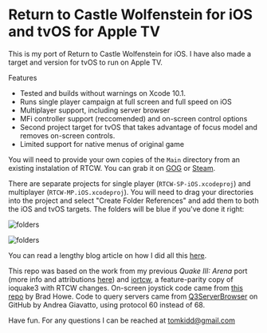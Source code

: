 #  Return to Castle Wolfenstein for iOS and tvOS for Apple TV

This is my port of Return to Castle Wolfenstein for iOS. I have also made a target and version for tvOS to run on Apple TV.

Features

- Tested and builds without warnings on Xcode 10.1.
- Runs single player campaign at full screen and full speed on iOS
- Multiplayer support, including server browser
- MFi controller support (reccomended) and on-screen control options
- Second project target for tvOS that takes advantage of focus model and removes on-screen controls.
- Limited support for native menus of original game

You will need to provide your own copies of the `Main` directory from an existing instalation of RTCW. You can grab it on [GOG](https://www.gog.com/game/return_to_castle_wolfenstein) or [Steam](https://store.steampowered.com/app/9010/Return_to_Castle_Wolfenstein/).

There are separate projects for single player (`RTCW-SP-iOS.xcodeproj`) and multiplayer (`RTCW-MP.iOS.xcodeproj`). You will need to drag your directories into the project and select "Create Folder References" and add them to both the iOS and tvOS targets. The folders will be blue if you've done it right:

![folders](https://github.com/tomkidd/RTCW-iOS/raw/master/folders-sp.png)

![folders](https://github.com/tomkidd/RTCW-iOS/raw/master/folders-mp.png)

You can read a lengthy blog article on how I did all this [here](https://schnapple.com/return-to-castle-wolfenstein-for-ios-and-tvos-for-apple-tv/).

This repo was based on the work from my previous *Quake III: Arena* port (more info and attributions [here](https://github.com/tomkidd/Quake3-iOS)) and [iortcw](https://github.com/iortcw/iortcw/), a feature-parity copy of ioquake3 with RTCW changes.  On-screen joystick code came from [this repo](https://github.com/bradhowes/Joystick) by Brad Howe. Code to query servers came from [Q3ServerBrowser](https://github.com/andreagiavatto/Q3ServerBrowser) on GitHub by Andrea Giavatto, using protocol 60 instead of 68.

<!--[Video of RTCW running on an iPhone X](https://www.youtube.com/watch?v=4Fu1fmXtcvo)

[Video of RTCW running on an Apple TV](https://www.youtube.com/watch?v=ade-J3RYpsQ)-->

Have fun. For any questions I can be reached at tomkidd@gmail.com
